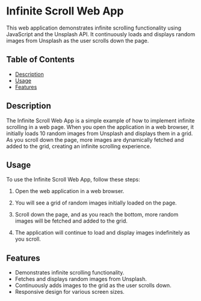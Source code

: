 # Infinite Scroll Web App

This web application demonstrates infinite scrolling functionality using JavaScript and the Unsplash API. It continuously loads and displays random images from Unsplash as the user scrolls down the page.

## Table of Contents

- [Description](#description)
- [Usage](#usage)
- [Features](#features)

## Description

The Infinite Scroll Web App is a simple example of how to implement infinite scrolling in a web page. When you open the application in a web browser, it initially loads 10 random images from Unsplash and displays them in a grid. As you scroll down the page, more images are dynamically fetched and added to the grid, creating an infinite scrolling experience.

## Usage

To use the Infinite Scroll Web App, follow these steps:

1. Open the web application in a web browser.

2. You will see a grid of random images initially loaded on the page.

3. Scroll down the page, and as you reach the bottom, more random images will be fetched and added to the grid.

4. The application will continue to load and display images indefinitely as you scroll.

## Features

- Demonstrates infinite scrolling functionality.
- Fetches and displays random images from Unsplash.
- Continuously adds images to the grid as the user scrolls down.
- Responsive design for various screen sizes.

